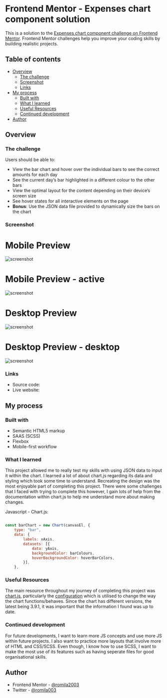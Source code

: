# Frontend Mentor - Expenses chart component solution

This is a solution to the [Expenses chart component challenge on Frontend Mentor](https://www.frontendmentor.io/challenges/expenses-chart-component-e7yJBUdjwt). Frontend Mentor challenges help you improve your coding skills by building realistic projects. 

## Table of contents

- [Overview](#overview)
  - [The challenge](#the-challenge)
  - [Screenshot](#screenshot)
  - [Links](#links)
- [My process](#my-process)
  - [Built with](#built-with)
  - [What I learned](#what-i-learned)
  - [Useful Resources](#useful-resources)
  - [Continued development](#continued-development)
- [Author](#author)


## Overview

### The challenge

Users should be able to:

- View the bar chart and hover over the individual bars to see the correct amounts for each day
- See the current day’s bar highlighted in a different colour to the other bars
- View the optimal layout for the content depending on their device’s screen size
- See hover states for all interactive elements on the page
- **Bonus**: Use the JSON data file provided to dynamically size the bars on the chart

### Screenshot

# Mobile Preview

![screenshot]()

# Mobile Preview - active

![screenshot]()

# Desktop Preview 

![screenshot]()

# Desktop Preview - desktop

![screenshot]()

### Links

 - Source code: []()
 - Live website: []()

## My process

### Built with

- Semantic HTML5 markup
- SAAS (SCSS)
- Flexbox
- Mobile-first workflow

### What I learned

This project allowed me to really test my skills with using JSON data to input it within the chart. I learned a lot of about chart.js regarding its data and styling which took some time to understand. Recreating the design was the most enjoyable part of completing this project. There were some challenges that I faced with trying to complete this however, I gain lots of help from the documentation within chart.js to help me understand more about making changes. 

Javascript - Chart.js: 

```js

const barChart = new Chart(canvasEl, {
    type: "bar",
    data: {
        labels: xAxis,
        datasets: [{
            data: yAxis,   
            backgroundColor: barColours,
            hoverBackgroundColor: hoverBarColors,
        }],
    },

```

### Useful Resources

The main resource throughout my journey of completing this project was [chart.js](https://www.chartjs.org/docs/latest/), particularly the [configuration](https://www.chartjs.org/docs/latest/configuration/) which is utilised to change the way the chart functions/behaves. Since the chart has different versions, the latest being 3.9.1, it was important that the information I found was up to date.

### Continued development

For future developments, I want to learn more JS concepts and use more JS within future projects. I also want to practice more layouts that involve more of HTML and CSS/SCSS. Even though, I know how to use SCSS, I want to make the most use of its features such as having seperate files for good organisational skills.


## Author

- Frontend Mentor - [@romila2003](https://www.frontendmentor.io/profile/romila2003)
- Twitter - [@romila003](https://www.twitter.com/romila003)
